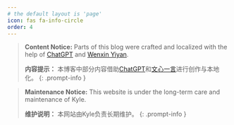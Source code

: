 ```yaml
---
# the default layout is 'page'
icon: fas fa-info-circle
order: 4
---
```

<!--
> **DECLARATION:** Welcome to my academic blog. I deeply appreciate your participation in sharing your views and opinions, as well as engaging in academic exchanges with me in the comment section below. Herein, I would like to clarify the following matters for your attention.
>
> - **User-Generated Content**: The content in the comments section, including text and images, is posted by visitors themselves. While I strive to maintain order in the comments area, it is not feasible to review every comment beforehand. Consequently, the blog and its author assume no responsibility for any content posted by users.
> - **Personal Opinions**: The views and opinions expressed by users in the comments section represent their personal stance alone and do not reflect the opinions of the blog's author or operator. Please remain rational and respectful, avoiding any aggressive, insulting, or misleading remarks.
> - **Compliance with Laws**: When posting content in the comments area, make sure to comply with all applicable laws and regulations. In China, it is particularly important to stress that the following acts are absolutely prohibited:
>   - Opposing the basic principles established by the Constitution;
>   - Endangering national unity, sovereignty, and territorial integrity;
>   - Disclosing state secrets, endangering national security, or damaging national honor and interests;
>   - Inciting ethnic hatred, discrimination, undermining national unity;
>   - Undermining state religious policies, advocating for cults and feudal superstitions;
>   - Spreading rumors, disturbing social order, undermining social stability;
>   - Spreading obscenity, pornography, gambling, violence, murder, terror, or inciting crimes;
>   - Insulting or defaming others, infringing on their legal rights.
>   For any consequences arising from violations of laws and regulations by users, the blog, its author, and the related operating platform bear no responsibility.
> - **Copyright Issues**: If the content you post in the comments section involves copyright issues, please ensure you have obtained explicit authorization from the original author. The blog and its author disclaim any responsibility for legal disputes arising from copyright issues.
> - **Monitoring and Review**: While efforts will be made to supervise the comments section, real-time monitoring is not achievable. Should you encounter any inappropriate or violating content, please contact us immediately for prompt handling.
> - **Modifications and Deletions**: The blog reserves the right to modify, delete, or disable any content in the comments section without prior notification to users.
>
> By using the comments section, you agree to abide by these regulations and take responsibility for your actions. Should you have any questions or suggestions, please feel free to contact us. Thank you for your understanding and support. Together, let's foster a healthy and positive academic exchange environment.
>
> **声明：**欢迎来到我的学术博客，我非常感谢您与我分享您的观点和看法，并在下方的评论区与我进行学术交流。在此，我需要向您明确以下事项：
>
> - **用户生成内容**：评论区的内容，包括文字、图片等，均由访客自行发布。虽然我会尽力维护评论区的秩序，但无法对每一条评论进行事先审查。因此，对于用户发布的任何内容，本博客及博主不承担任何责任。
> - **个人观点**：评论区内用户发表的观点和看法仅代表其个人立场，与本博客作者或运营者的观点无关。请保持理性和尊重，避免发布攻击性、侮辱性或误导性的言论。
> - **遵守法律**：在评论区发表内容时，请确保遵守所有适用的法律法规。在中国，特别要强调的是，以下行为是绝对禁止的：
>   - 反对宪法确定的基本原则的；
>   - 危害国家统一、主权和领土完整的；
>   - 泄露国家秘密、危害国家安全或者损害国家荣誉和利益的；
>   - 煽动民族仇恨、民族歧视，破坏民族团结的；
>   - 破坏国家宗教政策，宣扬邪教和封建迷信的；
>   - 散布谣言，扰乱社会秩序，破坏社会稳定的；
>   - 散布淫秽、色情、赌博、暴力、凶杀、恐怖或者教唆犯罪的；
>   - 侮辱或者诽谤他人，侵害他人合法权益的。
>   对于因用户违反法律法规而产生的任何后果，本博客、博主及相关运营平台不承担任何责任。
> - **版权问题**：如果您在评论区发布的内容涉及版权问题，请确保已获得原作者的明确授权。对于因版权问题引起的任何法律纠纷，本博客及博主不承担责任。
> - **监管与审核**：虽然我会尽力监管评论区，但无法做到实时监控。如果您发现任何不适当或违规的内容，请立即与我们联系，我们会尽快处理。
> - **修改与删除**：在必要时，本博客保留在不通知用户的情况下修改、删除或禁用评论区中任何内容的权利。
>
> 请您在使用评论区时，遵守以上规定，并对自己的行为负责。如有任何疑问或建议，请随时与我们联系。感谢您的理解和支持，希望我们能共同营造一个健康、积极的学术交流环境。
{: .prompt-danger }

> **Please Note:**Before commenting, review the DECLAEATION in the [[ABOUT]](/about/) section (highlighted in red). By commenting, you agree to these terms. Thank you for your cooperation and understanding.
>
> **请注意：**发表评论前，请先阅读[[ABOUT]](/about/)部分中的红色高亮声明。评论即表明您同意这些条款。感谢您的配合与理解。
{: .prompt-warning }
-->
> **Content Notice:**
> Parts of this blog were crafted and localized with the help of [ChatGPT](https://chat.openai.com) and [Wenxin Yiyan](https://yiyan.baidu.com).
>
> **内容提示：**
> 本博客中部分内容借助[ChatGPT](https://chat.openai.com)和[文心一言](https://yiyan.baidu.com)进行创作与本地化。
{: .prompt-info }

> **Maintenance Notice:**
> This website is under the long-term care and maintenance of Kyle.
>
> **维护说明：**
> 本网站由Kyle负责长期维护。
{: .prompt-info }